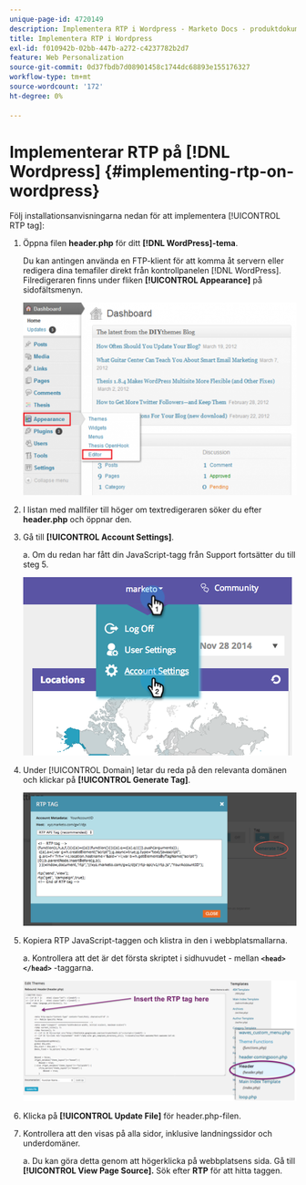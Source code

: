 ```yaml
---
unique-page-id: 4720149
description: Implementera RTP i Wordpress - Marketo Docs - produktdokumentation
title: Implementera RTP i Wordpress
exl-id: f010942b-02bb-447b-a272-c4237782b2d7
feature: Web Personalization
source-git-commit: 0d37fbdb7d08901458c1744dc68893e155176327
workflow-type: tm+mt
source-wordcount: '172'
ht-degree: 0%

---
```


# Implementerar RTP på [!DNL Wordpress] {#implementing-rtp-on-wordpress}

Följ installationsanvisningarna nedan för att implementera [!UICONTROL RTP tag]:

1. Öppna filen **header.php** för ditt **[!DNL WordPress]-tema**.

   Du kan antingen använda en FTP-klient för att komma åt servern eller redigera dina temafiler direkt från kontrollpanelen [!DNL WordPress]. Filredigeraren finns under fliken **[!UICONTROL Appearance]** på sidofältsmenyn.

   ![](assets/image2014-11-30-15-3a35-3a30.png)

1. I listan med mallfiler till höger om textredigeraren söker du efter **header.php** och öppnar den.

1. Gå till **[!UICONTROL Account Settings]**.

   a. Om du redan har fått din JavaScript-tagg från Support fortsätter du till steg 5.

   ![](assets/image2014-11-30-15-3a19-3a21-1.png)

1. Under [!UICONTROL Domain] letar du reda på den relevanta domänen och klickar på **[!UICONTROL Generate Tag]**.

   ![](assets/image2014-11-30-15-3a20-3a17-1.png)

1. Kopiera RTP JavaScript-taggen och klistra in den i webbplatsmallarna.

   a. Kontrollera att det är det första skriptet i sidhuvudet - mellan **`<head> </head>`** -taggarna.

   ![](assets/image2014-11-30-15-3a36-3a31.png)

1. Klicka på **[!UICONTROL Update File]** för header.php-filen.

1. Kontrollera att den visas på alla sidor, inklusive landningssidor och underdomäner.

   a. Du kan göra detta genom att högerklicka på webbplatsens sida. Gå till **[!UICONTROL View Page Source].** Sök efter **RTP** för att hitta taggen.
